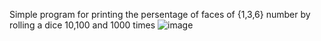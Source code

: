 Simple program for printing the persentage of faces of {1,3,6} number by rolling a dice 10,100 and 1000 times 
![image](https://github.com/user-attachments/assets/b6b90701-2afb-4d25-b56d-509b07b60c60)
